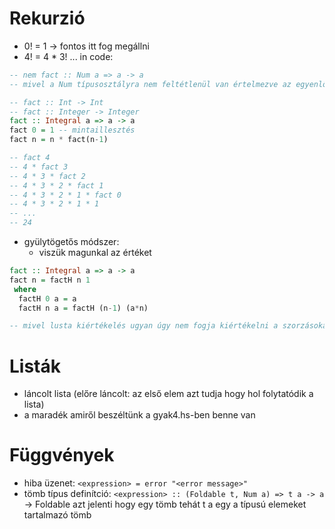 # Rekurzió

- 0! = 1 &rarr; fontos itt fog megállni
- 4! = 4 \* 3! ... in code:

```hs
-- nem fact :: Num a => a -> a
-- mivel a Num típusosztályra nem feltétlenül van értelmezve az egyenlőségvizsgálat

-- fact :: Int -> Int
-- fact :: Integer -> Integer
fact :: Integral a => a -> a
fact 0 = 1 -- mintaillesztés
fact n = n * fact(n-1)

-- fact 4
-- 4 * fact 3
-- 4 * 3 * fact 2
-- 4 * 3 * 2 * fact 1
-- 4 * 3 * 2 * 1 * fact 0
-- 4 * 3 * 2 * 1 * 1
-- ...
-- 24
```

- gyülytögetős módszer:
  - viszük magunkal az értéket

```hs
fact :: Integral a => a -> a
fact n = factH n 1
 where
  factH 0 a = a
  factH n a = factH (n-1) (a*n)

-- mivel lusta kiértékelés ugyan úgy nem fogja kiértékelni a szorzásokat a végéig
```

# Listák

- láncolt lista (előre láncolt: az első elem azt tudja hogy hol folytatódik a lista)
- a maradék amiről beszéltünk a gyak4.hs-ben benne van

# Függvények

- hiba üzenet: `<expression> = error "<error message>"`
- tömb típus definítció: `<expression> :: (Foldable t, Num a) => t a -> a` &rarr; Foldable azt jelenti hogy egy tömb tehát t a egy a típusú elemeket tartalmazó tömb
